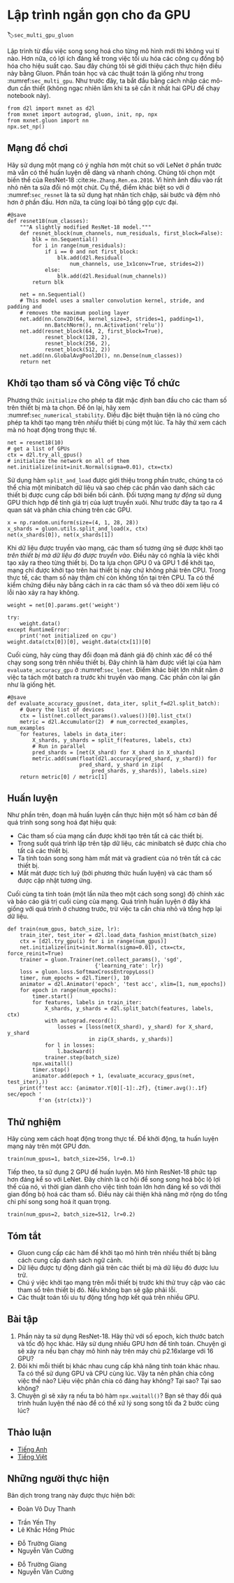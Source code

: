 <!-- ===================== Bắt đầu dịch Phần 1 ===================== -->
<!-- ========================================= REVISE - BẮT ĐẦU =================================== -->

<!--
# Concise Implementation for Multiple GPUs
-->

# Lập trình ngắn gọn cho đa GPU
:label:`sec_multi_gpu_gluon`


<!--
Implementing parallelism from scratch for every new model is no fun.
Moreover, there is significant benefit in optimizing synchronization tools for high performance.
In the following we will show how to do this using Gluon.
The math and the algorithms are the same as in :numref:`sec_multi_gpu`.
As before we begin by importing the required modules (quite unsurprisingly you will need at least two GPUs to run this notebook).
-->

Lập trình từ đầu việc song song hoá cho từng mô hình mới thì không vui tí nào.
Hơn nữa, có lợi ích đáng kể trong việc tối ưu hóa các công cụ đồng bộ hóa cho hiệu suất cao.
Sau đây chúng tôi sẽ giới thiệu cách thực hiện điều này bằng Gluon.
Phần toán học và các thuật toán là giống như trong :numref:`sec_multi_gpu`.
Như trước đây, ta bắt đầu bằng cách nhập các mô-đun cần thiết (không ngạc nhiên lắm khi ta sẽ cần ít nhất hai GPU để chạy notebook này).



```{.python .input  n=1}
from d2l import mxnet as d2l
from mxnet import autograd, gluon, init, np, npx
from mxnet.gluon import nn
npx.set_np()
```


<!--
## A Toy Network
-->

## Mạng đồ chơi


<!--
Let us use a slightly more meaningful network than LeNet from the previous section that's still sufficiently easy and quick to train.
We pick a ResNet-18 variant :cite:`He.Zhang.Ren.ea.2016`.
Since the input images are tiny we modify it slightly.
In particular, the difference to :numref:`sec_resnet` is that we use a smaller convolution kernel, stride, and padding at the beginning.
Moreover, we remove the max-pooling layer.
-->

Hãy sử dụng một mạng có ý nghĩa hơn một chút so với LeNet ở phần trước mà vẫn có thể huấn luyện dễ dàng và nhanh chóng.
Chúng tôi chọn một biến thể của ResNet-18 :cite:`He.Zhang.Ren.ea.2016`.
Vì hình ảnh đầu vào rất nhỏ nên ta sửa đổi nó một chút.
Cụ thể, điểm khác biệt so với ở :numref:`sec_resnet` là ta sử dụng hạt nhân tích chập, sải bước và đệm nhỏ hơn ở phần đầu.
Hơn nữa, ta cũng loại bỏ tầng gộp cực đại.



```{.python .input  n=2}
#@save
def resnet18(num_classes):
    """A slightly modified ResNet-18 model."""
    def resnet_block(num_channels, num_residuals, first_block=False):
        blk = nn.Sequential()
        for i in range(num_residuals):
            if i == 0 and not first_block:
                blk.add(d2l.Residual(
                    num_channels, use_1x1conv=True, strides=2))
            else:
                blk.add(d2l.Residual(num_channels))
        return blk

    net = nn.Sequential()
    # This model uses a smaller convolution kernel, stride, and padding and
    # removes the maximum pooling layer
    net.add(nn.Conv2D(64, kernel_size=3, strides=1, padding=1),
            nn.BatchNorm(), nn.Activation('relu'))
    net.add(resnet_block(64, 2, first_block=True),
            resnet_block(128, 2),
            resnet_block(256, 2),
            resnet_block(512, 2))
    net.add(nn.GlobalAvgPool2D(), nn.Dense(num_classes))
    return net
```


<!--
## Parameter Initialization and Logistics
-->

## Khởi tạo tham số và Công việc Tổ chức


<!--
The `initialize` method allows us to set initial defaults for parameters on a device of our choice.
For a refresher see :numref:`sec_numerical_stability`.
What is particularly convenient is that it also lets us initialize the network on *multiple* devices simultaneously.
Let us try how this works in practice.
-->

Phương thức `initialize` cho phép ta đặt mặc định ban đầu cho các tham số trên thiết bị mà ta chọn.
Để ôn lại, hãy xem :numref:`sec_numerical_stability`.
Điều đặc biệt thuận tiện là nó cũng cho phép ta khởi tạo mạng trên *nhiều* thiết bị cùng một lúc.
Ta hãy thử xem cách mà nó hoạt động trong thực tế.


```{.python .input  n=3}
net = resnet18(10)
# get a list of GPUs
ctx = d2l.try_all_gpus()
# initialize the network on all of them 
net.initialize(init=init.Normal(sigma=0.01), ctx=ctx)
```


<!--
Using the `split_and_load` function introduced in the previous section we can divide a minibatch of data and copy portions to the list of devices provided by the context variable.
The network object *automatically* uses the appropriate GPU to compute the value of the forward pass.
As before we generate 4 observations and split them over the GPUs.
-->

Sử dụng hàm `split_and_load` được giới thiệu trong phần trước, chúng ta có thể chia một minibatch dữ liệu và sao chép các phần vào danh sách các thiết bị được cung cấp bởi biến bối cảnh.
Đối tượng mạng *tự động* sử dụng GPU thích hợp để tính giá trị của lượt truyền xuôi.
Như trước đây ta tạo ra 4 quan sát và phân chia chúng trên các GPU.


```{.python .input  n=4}
x = np.random.uniform(size=(4, 1, 28, 28))
x_shards = gluon.utils.split_and_load(x, ctx)
net(x_shards[0]), net(x_shards[1])
```

<!-- ===================== Kết thúc dịch Phần 1 ===================== -->

<!-- ===================== Bắt đầu dịch Phần 2 ===================== -->

<!--
Once data passes through the network, the corresponding parameters are initialized *on the device the data passed through*.
This means that initialization happens on a per-device basis.
Since we picked GPU 0 and GPU 1 for initialization, the network is initialized only there, and not on the CPU.
In fact, the parameters do not even exist on the device.
We can verify this by printing out the parameters and observing any errors that might arise.
-->

Khi dữ liệu được truyền vào mạng, các tham số tương ứng sẽ được khởi tạo *trên thiết bị mà dữ liệu đó được truyền vào*.
Điều này có nghĩa là việc khởi tạo xảy ra theo từng thiết bị.
Do ta lựa chọn GPU 0 và GPU 1 để khởi tạo, mạng chỉ được khởi tạo trên hai thiết bị này chứ không phải trên CPU.
Trong thực tế, các tham số này thậm chí còn không tồn tại trên CPU.
Ta có thể kiểm chứng điều này bằng cách in ra các tham số và theo dõi xem liệu có lỗi nào xảy ra hay không.


```{.python .input  n=5}
weight = net[0].params.get('weight')

try:
    weight.data()
except RuntimeError:
    print('not initialized on cpu')
weight.data(ctx[0])[0], weight.data(ctx[1])[0]
```


<!--
Lastly let us replace the code to evaluate the accuracy by one that works in parallel across multiple devices.
This serves as a replacement of the `evaluate_accuracy_gpu` function from :numref:`sec_lenet`.
The main difference is that we split a batch before invoking the network.
All else is essentially identical.
-->

Cuối cùng, hãy cùng thay đổi đoạn mã đánh giá độ chính xác để có thể chạy song song trên nhiều thiết bị.
Đây chính là hàm được viết lại của hàm `evaluate_accuracy_gpu` ở :numref:`sec_lenet`.
Điểm khác biệt lớn nhất nằm ở việc ta tách một batch ra trước khi truyền vào mạng.
Các phần còn lại gần như là giống hệt.


```{.python .input  n=6}
#@save
def evaluate_accuracy_gpus(net, data_iter, split_f=d2l.split_batch):
    # Query the list of devices
    ctx = list(net.collect_params().values())[0].list_ctx()
    metric = d2l.Accumulator(2)  # num_corrected_examples, num_examples
    for features, labels in data_iter:
        X_shards, y_shards = split_f(features, labels, ctx)
        # Run in parallel
        pred_shards = [net(X_shard) for X_shard in X_shards]
        metric.add(sum(float(d2l.accuracy(pred_shard, y_shard)) for
                       pred_shard, y_shard in zip(
                           pred_shards, y_shards)), labels.size)
    return metric[0] / metric[1]
```


<!--
## Training
-->

## Huấn luyện


<!--
As before, the training code needs to perform a number of basic functions for efficient parallelism:
-->

Như phần trên, đoạn mã huấn luyện cần thực hiện một số hàm cơ bản để quá trình song song hoá đạt hiệu quả:


<!--
* Network parameters need to be initialized across all devices.
* While iterating over the dataset minibatches are to be divided across all devices.
* We compute the loss and its gradient in parallel across devices. 
* Losses are aggregated (by the trainer method) and parameters are updated accordingly. 
-->

* Các tham số của mạng cần được khởi tạo trên tất cả các thiết bị.
* Trong suốt quá trình lặp trên tập dữ liệu, các minibatch sẽ được chia cho tất cả các thiết bị.
* Ta tính toán song song hàm mất mát và gradient của nó trên tất cả các thiết bị.
* Mất mát được tích luỹ (bởi phương thức huấn luyện) và các tham số được cập nhật tương ứng.


<!--
In the end we compute the accuracy (again in parallel) to report the final value of the network.
The training routine is quite similar to implementations in previous chapters, except that we need to split and aggregate data.
-->

Cuối cùng ta tính toán (một lần nữa theo một cách song song) độ chính xác và báo cáo giá trị cuối cùng của mạng.
Quá trình huấn luyện ở đây khá giống với quá trình ở chương trước, trừ việc ta cần chia nhỏ và tổng hợp lại dữ liệu.



```{.python .input  n=7}
def train(num_gpus, batch_size, lr):
    train_iter, test_iter = d2l.load_data_fashion_mnist(batch_size)
    ctx = [d2l.try_gpu(i) for i in range(num_gpus)]
    net.initialize(init=init.Normal(sigma=0.01), ctx=ctx, force_reinit=True)
    trainer = gluon.Trainer(net.collect_params(), 'sgd',
                            {'learning_rate': lr})
    loss = gluon.loss.SoftmaxCrossEntropyLoss()
    timer, num_epochs = d2l.Timer(), 10
    animator = d2l.Animator('epoch', 'test acc', xlim=[1, num_epochs])
    for epoch in range(num_epochs):
        timer.start()
        for features, labels in train_iter:
            X_shards, y_shards = d2l.split_batch(features, labels, ctx)
            with autograd.record():
                losses = [loss(net(X_shard), y_shard) for X_shard, y_shard
                          in zip(X_shards, y_shards)]
            for l in losses:
                l.backward()
            trainer.step(batch_size)
        npx.waitall()
        timer.stop()
        animator.add(epoch + 1, (evaluate_accuracy_gpus(net, test_iter),))
    print(f'test acc: {animator.Y[0][-1]:.2f}, {timer.avg():.1f} sec/epoch '
          f'on {str(ctx)}')
```

<!-- ===================== Kết thúc dịch Phần 2 ===================== -->

<!-- ===================== Bắt đầu dịch Phần 3 ===================== -->

<!--
## Experiments
-->

## Thử nghiệm


<!--
Let us see how this works in practice. As a warmup we train the network on a single GPU.
-->

Hãy cùng xem cách hoạt động trong thực tế. Để khởi động, ta huấn luyện mạng này trên một GPU đơn.


```{.python .input  n=8}
train(num_gpus=1, batch_size=256, lr=0.1)
```

<!--
Next we use 2 GPUs for training. Compared to LeNet the model for ResNet-18 is considerably more complex.
This is where parallelization shows its advantage.
The time for computation is meaningfully larger than the time for synchronizing parameters.
This improves scalability since the overhead for parallelization is less relevant.
-->

Tiếp theo, ta sử dụng 2 GPU để huấn luyện. Mô hình ResNet-18 phức tạp hơn đáng kể so với LeNet.
Đây chính là cơ hội để song song hoá bộc lộ lợi thế của nó,
vì thời gian dành cho việc tính toán lớn hơn đáng kể so với thời gian đồng bộ hoá các tham số.
Điều này cải thiện khả năng mở rộng do tổng chi phí song song hoá ít quan trọng.


```{.python .input  n=9}
train(num_gpus=2, batch_size=512, lr=0.2)
```


## Tóm tắt

<!--
* Gluon provides primitives for model initialization across multiple devices by providing a context list.
* Data is automatically evaluated on the devices where the data can be found.
* Take care to initialize the networks on each device before trying to access the parameters on that device. Otherwise you will encounter an error.
* The optimization algorithms automatically aggregate over multiple GPUs.
-->

* Gluon cung cấp các hàm để khởi tạo mô hình trên nhiều thiết bị bằng cách cung cấp danh sách ngữ cảnh.
* Dữ liệu được tự động đánh giá trên các thiết bị mà dữ liệu đó được lưu trữ.
* Chú ý việc khởi tạo mạng trên mỗi thiết bị trước khi thử truy cập vào các tham số trên thiết bị đó. Nếu không bạn sẽ gặp phải lỗi.
* Các thuật toán tối ưu tự động tổng hợp kết quả trên nhiều GPU.


## Bài tập

<!--
1. This section uses ResNet-18. Try different epochs, batch sizes, and learning rates. Use more GPUs for computation. What happens if you try this on a p2.16xlarge instance with 16 GPUs? 
2. Sometimes, different devices provide different computing power. We could use the GPUs and the CPU at the same time. How should we divide the work? Is it worth the effort? Why? Why not?
3. What happens if we drop `npx.waitall()`? How would you modify training such that you have an overlap of up to two steps for parallelism? 
-->

1. Phần này ta sử dụng ResNet-18. Hãy thử với số epoch, kích thước batch và tốc độ học khác. Hãy sử dụng nhiều GPU hơn để tính toán. Chuyện gì sẽ xảy ra nếu bạn chạy mô hình này trên máy chủ p2.16xlarge với 16 GPU?
2. Đôi khi mỗi thiết bị khác nhau cung cấp khả năng tính toán khác nhau. Ta có thể sử dụng GPU và CPU cùng lúc. Vậy ta nên phân chia công việc thế nào? Liệu việc phân chia có đáng hay không? Tại sao? Tại sao không?
3. Chuyện gì sẽ xảy ra nếu ta bỏ hàm `npx.waitall()`? Bạn sẽ thay đổi quá trình huấn luyện thế nào để có thể xử lý song song tối đa 2 bước cùng lúc?


<!-- ===================== Kết thúc dịch Phần 3 ===================== -->
<!-- ========================================= REVISE - KẾT THÚC ===================================-->


## Thảo luận
* [Tiếng Anh](https://discuss.mxnet.io/t/2384)
* [Tiếng Việt](https://forum.machinelearningcoban.com/c/d2l)

## Những người thực hiện
Bản dịch trong trang này được thực hiện bởi:
<!--
Tác giả của mỗi Pull Request điền tên mình và tên những người review mà bạn thấy
hữu ích vào từng phần tương ứng. Mỗi dòng một tên, bắt đầu bằng dấu `*`.
Tên đầy đủ của các reviewer có thể được tìm thấy tại https://github.com/aivivn/d2l-vn/blob/master/docs/contributors_info.md
-->

* Đoàn Võ Duy Thanh
<!-- Phần 1 -->
* Trần Yến Thy
* Lê Khắc Hồng Phúc

<!-- Phần 2 -->
* Đỗ Trường Giang
* Nguyễn Văn Cường

<!-- Phần 3 -->
* Đỗ Trường Giang
* Nguyễn Văn Cường
